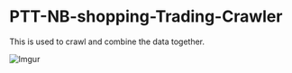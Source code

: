 # PTT-NB-shopping-Trading-Crawler
This is used to crawl and combine the data together.

![Imgur](https://imgur.com/l8n98pR)
